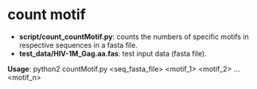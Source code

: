 # count motif

- **script/count\_countMotif.py**: counts the numbers of specific motifs in respective sequences in a fasta file.
- **test\_data/HIV-1M\_Gag.aa.fas**: test input data (fasta file).

**Usage**:
python2 countMotif.py <seq_fasta_file> <motif_1> <motif_2> ... <motif_n>

